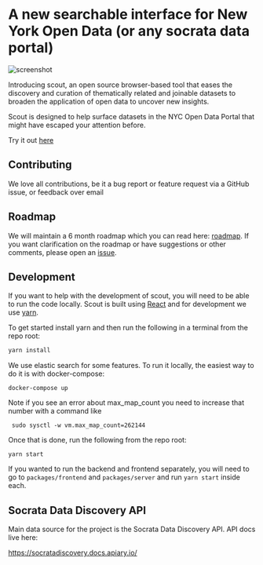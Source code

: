 # A new searchable interface for New York Open Data (or any socrata data portal)

![screenshot](https://tsdataclinic.github.io/scout/screenshot.png)

Introducing scout, an open source browser-based tool that eases the discovery and curation of thematically related and joinable datasets to broaden the application of open data to uncover new insights.

Scout is designed to help surface datasets in the NYC Open Data Portal that might have escaped your attention before.

Try it out [here](http://twosigma.com/scout)

## Contributing

We love all contributions, be it a bug report or feature request via a GitHub issue, or feedback over email

## Roadmap

We will maintain a 6 month roadmap which you can read here: [roadmap](https://github.com/tsdataclinic/scout/blob/master/Roadmap.md). If you want clarification on the roadmap or have suggestions or other comments, please open an [issue](https://github.com/tsdataclinic/scout/issues).

## Development

If you want to help with the development of scout, you will need to be able to run the code locally. Scout is built using [React](https://reactjs.org/) and for development we use [yarn](https://classic.yarnpkg.com/en/).

To get started install yarn and then run the following in a terminal from the repo root:

```bash
yarn install
```

We use elastic search for some features. To run it locally, the easiest way to do it is with docker-compose:

```
docker-compose up
```

Note if you see an error about max_map_count you need to increase that number with a command like

```
 sudo sysctl -w vm.max_map_count=262144
```

Once that is done, run the following from the repo root:

```
yarn start
```

If you wanted to run the backend and frontend separately, you will need to go to `packages/frontend` and `packages/server` and run `yarn start` inside each.

## Socrata Data Discovery API

Main data source for the project is the Socrata Data Discovery API. API docs live here:

https://socratadiscovery.docs.apiary.io/
